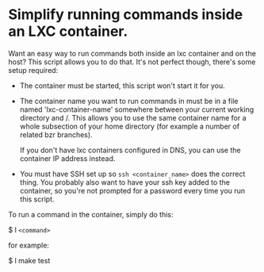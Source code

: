 # Simplify running commands inside an LXC container.


Want an easy way to run commands both inside an lxc container and on the host?
This script allows you to do that. It's not perfect though, there's some setup
required:

 * The container must be started, this script won't start it for you.
 * The container name you want to run commands in must be in a file named
   'lxc-container-name' somewhere between your current working directory and /.
   This allows you to use the same container name for a whole subsection of
   your home directory (for example a number of related bzr branches).

   If you don't have lxc containers configured in DNS, you can use the
   container IP address instead.
 * You must have SSH set up so `ssh <container_name>` does the correct thing.
   You probably also want to have your ssh key added to the container, so
   you're not prompted for a password every time you run this script.

To run a command in the container, simply do this:

  $ l `<command>`

for example:

  $ l make test
